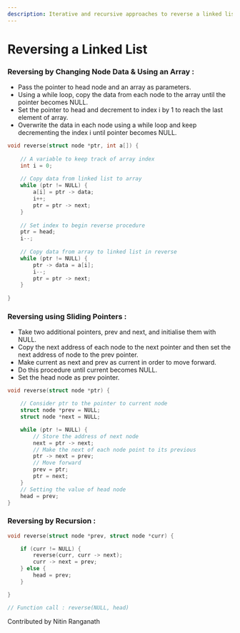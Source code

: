 ```yaml
---
description: Iterative and recursive approaches to reverse a linked list.
---
```


# Reversing a Linked List

### Reversing by Changing Node Data & Using an Array :

* Pass the pointer to head node and an array as parameters.
* Using a while loop, copy the data from each node to the array until the pointer becomes NULL.
* Set the pointer to head and decrement to index i by 1 to reach the last element of array.
* Overwrite the data in each node using a while loop and keep decrementing the index i until pointer becomes NULL.

```c
void reverse(struct node *ptr, int a[]) {
    
    // A variable to keep track of array index
    int i = 0;
    
    // Copy data from linked list to array
    while (ptr != NULL) {
        a[i] = ptr -> data;
        i++;
        ptr = ptr -> next;
    }
    
    // Set index to begin reverse procedure
    ptr = head;
    i--;
    
    // Copy data from array to linked list in reverse
    while (ptr != NULL) {
        ptr -> data = a[i];
        i--;
        ptr = ptr -> next;
    }
    
}
```

### Reversing using Sliding Pointers :

* Take two additional pointers, prev and next, and initialise them with NULL.
* Copy the next address of each node to the next pointer and then set the next  address of node to the prev pointer.
* Make current as next and prev as current in order to move forward. 
* Do this procedure until current becomes NULL.
* Set the head node as prev pointer.

```c
void reverse(struct node *ptr) {

    // Consider ptr to the pointer to current node
    struct node *prev = NULL;
    struct node *next = NULL;

    while (ptr != NULL) {
        // Store the address of next node
        next = ptr -> next;
        // Make the next of each node point to its previous
        ptr -> next = prev;
        // Move forward
        prev = ptr;
        ptr = next;
    }
    // Setting the value of head node
    head = prev;   
}
```

### Reversing by Recursion :

```c
void reverse(struct node *prev, struct node *curr) {

    if (curr != NULL) {
        reverse(curr, curr -> next);
        curr -> next = prev;        
    } else {
        head = prev;
    }

}

// Function call : reverse(NULL, head) 
```

Contributed by Nitin Ranganath

